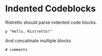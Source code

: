 # Indented Codeblocks

Ristretto should parse indented code blocks.

    p "Hello, Ristretto!"

And concatinate multiple blocks

    # comments

